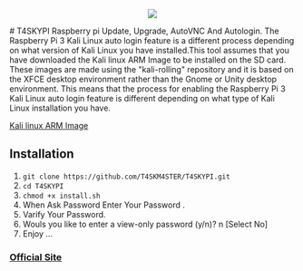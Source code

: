 <p align="center"><img src="https://lh3.googleusercontent.com/-nnBt77Cc_04/WrB0ek6vlRI/AAAAAAAABKM/QA2Y0QlBcs0oBZOgP_p53iCiBWMHZRKxACLcBGAs/h114/T4SKYPI.png" /></p>
# T4SKYPI
Raspberry pi Update, Upgrade, AutoVNC And Autologin. The Raspberry Pi 3 Kali Linux auto login feature is a different process depending on what version of Kali Linux you have installed.This tool assumes that you have downloaded the Kali linux ARM Image to be installed on the SD card. These images are made using the "kali-rolling" repository and it is based on the XFCE desktop environment rather than the Gnome or Unity desktop environment.
This means that the process for enabling the Raspberry Pi 3 Kali Linux auto login feature is different depending on what type of Kali Linux installation you have.

[Kali linux ARM Image](https://build.nethunter.com/nexmon-pi-builds/kali-0.1-rpi3-nexmon.img.xz)

## Installation
1.  ``` git clone https://github.com/T4SKM4STER/T4SKYPI.git ```
2.  ``` cd T4SKYPI ```
3.  ``` chmod +x install.sh ```
4.  When Ask Password Enter Your Password .
5.	Varify Your Password.
6.  Wouls you like to enter a view-only password (y/n)? n  [Select No]
7.  Enjoy ...
###  [Official Site](https://www.t4skm4ster.blogspot.com)
	
